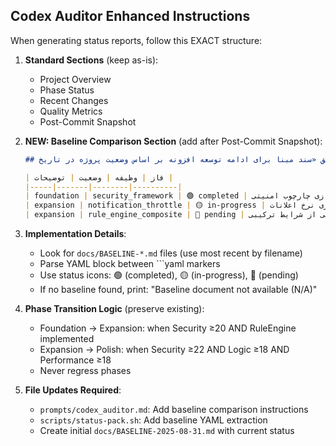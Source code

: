 ## Codex Auditor Enhanced Instructions

When generating status reports, follow this EXACT structure:

1. **Standard Sections** (keep as-is):
   - Project Overview
   - Phase Status
   - Recent Changes
   - Quality Metrics
   - Post-Commit Snapshot

2. **NEW: Baseline Comparison Section** (add after Post-Commit Snapshot):
   ```markdown
   ## طبق «سند مبنا برای ادامه توسعه افزونه بر اساس وضعیت پروژه در تاریخ <date>» موارد زیر تکمیل و باقی مانده

   | فاز | وظیفه | وضعیت | توضیحات |
   |-----|-------|--------|----------|
   | foundation | security_framework | 🟢 completed | پیاده‌سازی چارچوب امنیتی |
   | expansion | notification_throttle | 🟡 in-progress | سیستم محدودسازی نرخ اعلانات |
   | expansion | rule_engine_composite | 🔴 pending | پشتیبانی از شرایط ترکیبی AND/OR |
   ```

3. **Implementation Details**:
   - Look for `docs/BASELINE-*.md` files (use most recent by filename)
   - Parse YAML block between ```yaml markers
   - Use status icons: 🟢 (completed), 🟡 (in-progress), 🔴 (pending)
   - If no baseline found, print: "Baseline document not available (N/A)"

4. **Phase Transition Logic** (preserve existing):
   - Foundation → Expansion: when Security ≥20 AND RuleEngine implemented
   - Expansion → Polish: when Security ≥22 AND Logic ≥18 AND Performance ≥18
   - Never regress phases

5. **File Updates Required**:
   - `prompts/codex_auditor.md`: Add baseline comparison instructions
   - `scripts/status-pack.sh`: Add baseline YAML extraction
   - Create initial `docs/BASELINE-2025-08-31.md` with current status

